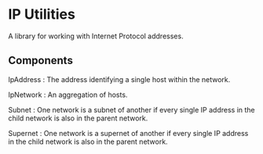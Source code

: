 # IP Utilities

A library for working with Internet Protocol addresses.

## Components

IpAddress
: The address identifying a single host within the network.

IpNetwork
: An aggregation of hosts.

Subnet
: One network is a subnet of another if every single IP address in the child network is
also in the parent network.

Supernet
: One network is a supernet of another if every single IP address in the child network is
also in the parent network.

